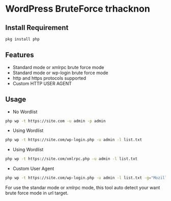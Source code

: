 # WordPress BruteForce trhacknon

Install Requirement
-------------------
``` bash
pkg install php
```

Features
--------
* Standard mode or xmlrpc brute force mode
* Standard mode or wp-login brute force mode
* http and https protocols supported
* Custom HTTP USER AGENT

Usage
-----
* No Wordlist
``` bash
php wp -t https://site.com -u admin -p admin
```
* Using Wordlist
``` bash
php wp -t https://site.com/wp-login.php -u admin -l list.txt
```
* Using Wordlist
``` bash
php wp -t https://site.com/xmlrpc.php -u admin -l list.txt
```

* Custom User Agent
``` bash
php wp -t https://site.com/wp-login.php -u admin -l list.txt -g="Mozilla/5.0 (Macintosh; Intel Mac OS X 10_15_3) AppleWebKit/605.1.15 (KHTML, like Gecko) Version/13.0.5 Safari/605.1.15"
```
For use the standar mode or xmlrpc mode, this tool auto detect your want brute force mode in url target.
